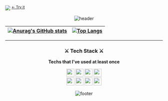 ![](https://workers-visitors.wlsdnr129.workers.dev/visit?username=woong)
<sup>[&larr; Try it](https://workers-visitors.wlsdnr129.workers.dev/)<sup>

<div align="center">
  
![header](https://capsule-render.vercel.app/api?type=waving&color=auto&height=200&section=header&text=woong's%20Github🚀&fontSize=90)

|[![Anurag's GitHub stats](https://github-readme-stats.vercel.app/api?username=woong12&show_icons=true&theme=radical)](https://github.com/anuraghazra/github-readme-stats)|[![Top Langs](https://github-readme-stats.vercel.app/api/top-langs/?username=woong12&layout=compact&theme=radical&langs_count=8)](https://github.com/anuraghazra/github-readme-stats)
|--|--|
  
<hr>
<h3>⚔ Tech Stack ⚔</h3>

<strong> Techs that I've used at least once </strong>
  
<img height='25' src="https://img.shields.io/badge/HTML-E34F26?style=flat-square&logo=HTML5&logoColor=white"/>
<img height='25' src="https://img.shields.io/badge/CSS-1572B6?style=flat-square&logo=CSS3&logoColor=white"/>
<img height='25' src="https://img.shields.io/badge/JavaScript-F7DF1E?style=flat-square&logo=JavaScript&logoColor=white"/>
<img height='25' src="https://img.shields.io/badge/Python-3776AB?style=flat-square&logo=Python&logoColor=white"/>
<br>
<img height='25' src="https://img.shields.io/badge/Sass-CC6699?style=flat-square&logo=Sass&logoColor=white"/>
<img height='25' src="https://img.shields.io/badge/Git-F05032?style=flat-square&logo=Git&logoColor=white"/>
<img height='25' src="https://img.shields.io/badge/Netlify-00C7B7?style=flat-square&logo=Netlify&logoColor=white"/>
<img height='25' src="https://img.shields.io/badge/GitHub-181717?style=flat-square&logo=GitHub&logoColor=white"/>
<br>
  
![footer](https://capsule-render.vercel.app/api?type=waving&color=auto&height=100&section=footer)
</div>


 


